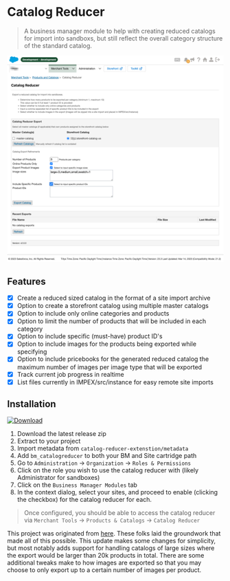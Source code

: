 Catalog Reducer
===

> A business manager module to help with creating reduced catalogs for import into sandboxs,
> but still reflect the overall category structure of the standard catalog.

![Catalog Reducer](documentation/screenshot_1.png)

## Features

- [X] Create a reduced sized catalog in the format of a site import archive
- [X] Option to create a storefront catalog using multiple master catalogs
- [X] Option to include only online categories and products
- [X] Option to limit the number of products that will be included in each category
- [X] Option to include specific (must-have) product ID's
- [X] Option to include images for the products being exported while specifying
- [X] Option to include pricebooks for the generated reduced catalog
the maximum number of images per image type that will be exported
- [X] Track current job progress in realtime
- [X] List files currently in IMPEX/src/instance for easy remote site imports

Installation
---

[![Download](https://img.shields.io/badge/Download-blue.svg?logo=github&style=for-the-badge)](https://github.com/z1haze/catalog-reducer-extension/releases/latest)

1. Download the latest release zip
2. Extract to your project
3. Import metadata from `catalog-reducer-extenstion/metadata`
4. Add `bm_catalogreducer` to both your BM and Site cartridge path
5. Go to `Administration` -> `Organization` -> `Roles & Permissions`
6. Click on the role you wish to use the catalog reducer with (likely Administrator for sandboxes)
7. Click on the `Business Manager Modules` tab
8. In the context dialog, select your sites, and proceed to enable
(clicking the checkbox) for the catalog reducer for each.

> Once configured, you should be able to access the catalog reducer via `Merchant Tools` -> `Products & Catalogs` -> `Catalog Reducer`

This project was originated from [here](https://github.com/SalesforceCommerceCloud/catalog-reducer-extension). These folks
laid the groundwork that made all of this possible. This update makes some changes for simplicity, but most notably
adds support for handling catalogs of large sizes where the export would be larger than 20k products in total. There are
some additional tweaks make to how images are exported so that you may choose to only export up to a certain number of images per product.
